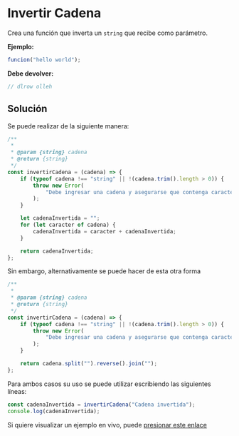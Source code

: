 # Invertir Cadena

Crea una función que inverta un `string` que recibe como parámetro.

**Ejemplo:**

```js
funcion("hello world");
```

**Debe devolver:**

```js
// dlrow olleh
```

## Solución

Se puede realizar de la siguiente manera:

```js
/**
 *
 * @param {string} cadena
 * @return {string}
 */
const invertirCadena = (cadena) => {
    if (typeof cadena !== "string" || !(cadena.trim().length > 0)) {
        throw new Error(
            "Debe ingresar una cadena y asegurarse que contenga caracteres"
        );
    }

    let cadenaInvertida = "";
    for (let caracter of cadena) {
        cadenaInvertida = caracter + cadenaInvertida;
    }

    return cadenaInvertida;
};
```

Sin embargo, alternativamente se puede hacer de esta otra forma

```js
/**
 *
 * @param {string} cadena
 * @return {string}
 */
const invertirCadena = (cadena) => {
    if (typeof cadena !== "string" || !(cadena.trim().length > 0)) {
        throw new Error(
            "Debe ingresar una cadena y asegurarse que contenga caracteres"
        );
    }

    return cadena.split("").reverse().join("");
};
```

Para ambos casos su uso se puede utilizar escribiendo las siguientes líneas:

```js
const cadenaInvertida = invertirCadena("Cadena invertida");
console.log(cadenaInvertida);
```

Si quiere visualizar un ejemplo en vivo, puede [presionar este enlace][1]

[1]: https://dlunamontilla.github.io/educacion/practicas/01/invertir-cadena.html "Visualizar ejemplo en vivo"
